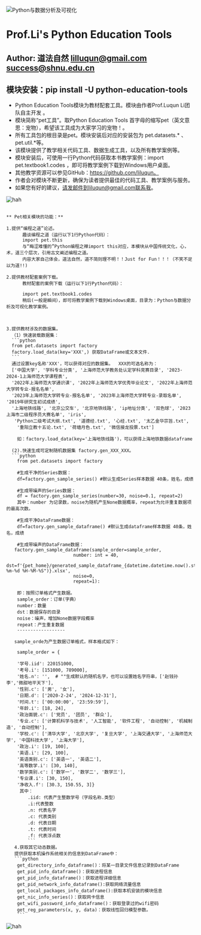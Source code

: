 ![Python与数据分析及可视化](https://imgservice.suning.cn/uimg1/b2c/image/gIH3lXgAHfqhSFy_QvLmpQ.jpg_800w_800h_4e)
# Prof.Li's Python Education Tools

## Author: 道法自然  lilluqun@gmail.com success@shnu.edu.cn

## **模块安装：pip install -U python-education-tools**

* Python Education Tools模块为教材配套工具。模块由作者Prof.Luqun Li团队自主开发 。
* 模块简称“pet工具”。取Python Education Tools 首字母的缩写pet（英文意思：宠物），希望该工具成为大家学习的宠物！。
* 所有工具包的根目录是pet。模块安装后对应的安装包为 pet.datasets.* 、pet.util.*等。
* 该模块提供了教学相关代码工具、数据生成工具，以及所有教学案例等。
* 模块安装后，可使用一行Python代码获取本书教学案例：import pet.textbook1.codes ，即可将教学案例下载到Windows用户桌面。
* 其他教学资源可以参见GitHub：https://github.com/liluqun。
* 作者会对模块不断更新，确保为读者提供最佳的代码工具、教学案例与服务。
* 如果您有好的建议，请发邮件到liluqun@gmail.com联系我。

![hah](https://tse1-mm.cn.bing.net/th/id/OIP-C.1WzofyXU4XlVG1soFYMmpgHaEc?w=273&h=180&c=7&r=0&o=5&dpr=2&pid=1.7)

`````

** Pet相关模块的功能：**

1.提供“编程之道”论述。
      趣谈编程之道（运行以下1行Python代码）：
      import pet.this
      与“晦涩难懂的”Python编程之禅import this对应，本模块从中国传统文化，心，术，道三个层次，引用古文阐述编程之道。
      内容大家自己体会，道法自然，道不简则理不明！！Just for Fun！！！（不笑不足以为道!!)

2.提供教材配套案例下载。
      教材配套的案例下载（运行以下1行Python代码）：
 
      import pet.textbook1.codes
      稍后(一般是瞬间），即可将教学案例下载到Windows桌面，目录为：Python与数据分析及可视化教学案例。
  


3.提供教材涉及的数据集。
  （1）快速装载数据集：
  ```python
  from pet.datasets import factory
  factory.load_data(key='XXX',) 获取DataFrame或文本文件.
  ```
  通过设置key名称'XXX'，可以获得对应的数据集。  XXX的可选名称为：
  ['中国大学', '学科专业分类', '上海师范大学教务处认定学科竞赛目录', '2023-2024-1上海师范大学课程表', 
  '2022年上海师范大学通识课', '2022年上海师范大学优秀毕业论文', '2022年上海师范大学转专业-报名名单', 
  '2023年上海师范大学转专业-报名名单', '2023年上海师范大学转专业-录取名单', '2019年研究生初试成绩', 
  '上海地铁线路', '北京公交车', '北京地铁线路', 'ip地址分类', '双色球', '2023上海市二级程序员大赛名单', 'iris',
   'Python二级考试大纲.txt', '道德经.txt', '心经.txt', '太乙金华宗旨.txt',
    '重阳立教十五论.txt', '荷塘月色.txt', '微信接龙投票.txt']
  
    如：factory.load_data(key='上海地铁线路')，可以获得上海地铁数据dataframe
  
  (2).快速生成可定制随机数据集 factory.gen_XXX_XXX。
  ```python
    from pet.datasets import factory
    
    #生成干净的Series数据：
    df=factory.gen_sample_series() #默认生成Series样本数据 40条，姓名，成绩
    
    #生成带噪声的Series数据：
    df = factory.gen_sample_series(number=30, noise=0.1, repeat=2)
    其中：number 为记录数，noise为随机产生None数据概率，repeat为允许重复数据项的最高次数。
    
    #生成干净DataFrame数据：
    df=factory.gen_sample_dataframe() #默认生成dataframe样本数据 40条，姓名，成绩
    
    #生成带噪声的DataFrame数据：
   factory.gen_sample_dataframe(sample_order=sample_order,
                         number: int = 40,
                         dst=f'{pet_home}/generated_sample_dataframe_{datetime.datetime.now().strftime("%Y-%m-%d %H-%M-%S")}.xlsx',
                         noise=0,
                         repeat=1):

    即：按照订单格式产生数据。
    sample_order：订单(字典）
    number：数量
    dst：数据保存的目录
    noise：噪声，增加None数据字段概率
    repeat：产生重复数据
    ------------------

   sample_orde为产生数据订单格式，样本格式如下：
   
    sample_order = {

    '学号.iid': 220151000,
    '考号.i': [151000, 789000],
    '姓名.n': '',  # ""生成默认的随机名字，也可以设置姓名字符串，['赵钱孙李','微甜地平天下'],
    '性别.c': ['男', '女'],
    '日期.d': ['2020-2-24', '2024-12-31'],
    '时间.t': ['00:00:00', '23:59:59'],
    '年龄.i': [18, 24],
    '政治面貌.c': ['党员', '团员', '群众'],
    '专业.c': ['计算机科学与技术', '人工智能', '软件工程', '自动控制', '机械制造', '自动控制'],
    '学校.c': ['清华大学', '北京大学', '复旦大学', '上海交通大学', '上海师范大学', '中国科技大学', '上海大学'],
    '政治.i': [19, 100],
    '英语.i': [29, 100],
    '英语类别.c': ['英语一', '英语二'],
    '高等数学.i': [30, 140],
    '数学类别.c': ['数学一', '数学二', '数学三'],
    '专业课.i': [30, 150],
    '净收入.f': [30.3, 150.55, 3]}
     其中：
        .iid: 代表产生整数学号（字段名称.类型）
        .i:代表整数
        .n: 代表名字
        .c: 代表类别
        .d: 代表日期
        .t: 代表时间
        .f: 代表浮点数
        ```
   4.获取其它动态数据。
   提供获取本机操作系统相关的信息到DataFrame中：
   ```python
    get_directory_info_dataframe()：将某一目录文件信息记录到DataFrame
    get_pid_info_dataframe()：获取进程信息
    get_pid_info_dataframe()：获取进程详细信息
    get_pid_network_info_dataframe():获取网络流量信息
    get_local_packages_info_dataframe():获取本机安装的模块信息
    get_nic_info_series()：获取网卡信息
    get_wifi_password_info_dataframe()：获取登录过的wifi密码
    get_reg_parameters(x, y, data)：获取线性回归模型参数。
    ```

`````

![hah](https://pic.qtfm.cn/2018/07/26/partner_72d7e1f09c547f3659b373eff7ae1d4f.jpg!400)